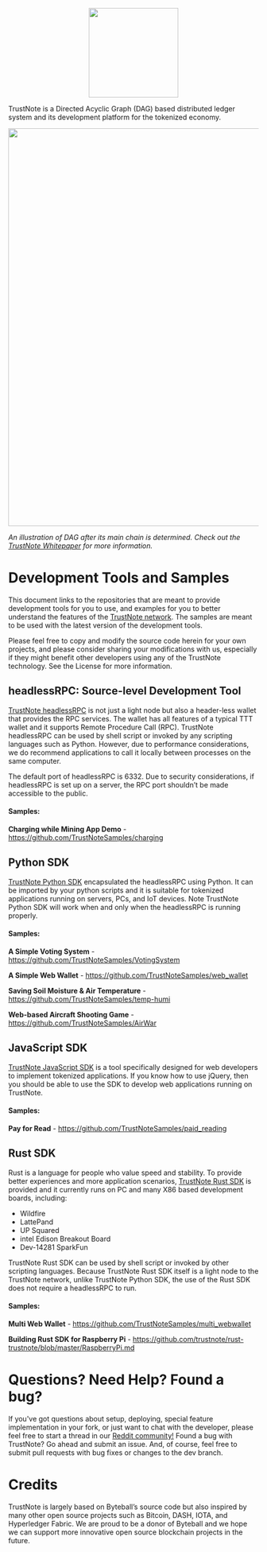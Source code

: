 <p align="center">
  <img src="../../../images/blob/master/TrustNote-Logo-Blue.png" width ="180">
</p>

TrustNote is a Directed Acyclic Graph (DAG) based distributed ledger system and its development platform for the tokenized economy.

<p align="center">
  <img src="../../../images/blob/master/DAG.PNG" width = "800">
</p>

*An illustration of DAG after its main chain is determined. Check out the [TrustNote Whitepaper](https://github.com/trustnote/document) for more information.*

# Development Tools and Samples

This document links to the repositories that are meant to provide development tools for you to use, and examples for you to better understand the features of the [TrustNote network](https://trustnote.org/). The samples are meant to be used with the latest version of the development tools. 

Please feel free to copy and modify the source code herein for your own projects, and please consider sharing your modifications with us, especially if they might benefit other developers using any of the TrustNote technology. See the License for more information.

## headlessRPC: Source-level Development Tool

[TrustNote headlessRPC](https://github.com/trustnotedevelopers/rpc) is not just a light node but also a header-less wallet that provides the RPC services. The wallet has all features of a typical TTT wallet and it supports Remote Procedure Call (RPC). TrustNote headlessRPC can be used by shell script or invoked by any scripting languages such as Python. However, due to performance considerations, we do recommend applications to call it locally between processes on the same computer. 

The default port of headlessRPC is 6332. Due to security considerations, if headlessRPC is set up on a server, the RPC port shouldn’t be made accessible to the public.

#### Samples:

**Charging while Mining App Demo** - https://github.com/TrustNoteSamples/charging

## Python SDK

[TrustNote Python SDK](https://github.com/TrustNoteDevelopers/sdk_python) encapsulated the headlessRPC using Python. It can be imported by your python scripts and it is suitable for tokenized applications running on servers, PCs, and IoT devices. Note TrustNote Python SDK will work when and only when the headlessRPC is running properly.

#### Samples:

**A Simple Voting System** - https://github.com/TrustNoteSamples/VotingSystem

**A Simple Web Wallet** - https://github.com/TrustNoteSamples/web_wallet

**Saving Soil Moisture & Air Temperature** - https://github.com/TrustNoteSamples/temp-humi

**Web-based Aircraft Shooting Game** - https://github.com/TrustNoteSamples/AirWar
  
## JavaScript SDK

[TrustNote JavaScript SDK](https://github.com/TrustNoteDeveloper/jssdk) is a tool specifically designed for web developers to implement tokenized applications. If you know how to use jQuery, then you should be able to use the SDK to develop web applications running on TrustNote. 

#### Samples:

**Pay for Read** - https://github.com/TrustNoteSamples/paid_reading

## Rust SDK

Rust is a language for people who value speed and stability. To provide better experiences and more application scenarios, [TrustNote Rust SDK](https://github.com/trustnote/rust-trustnote) is provided and it currently runs on PC and many X86 based development boards, including:

- Wildfire
- LattePand
- UP Squared
- intel Edison Breakout Board
- Dev-14281 SparkFun

TrustNote Rust SDK can be used by shell script or invoked by other scripting languages. Because TrustNote Rust SDK itself is a light node to the TrustNote network, unlike TrustNote Python SDK, the use of the Rust SDK does not require a headlessRPC to run.

#### Samples:

**Multi Web Wallet** - https://github.com/TrustNoteSamples/multi_webwallet

**Building Rust SDK for Raspberry Pi** - https://github.com/trustnote/rust-trustnote/blob/master/RaspberryPi.md

# Questions? Need Help? Found a bug?

If you've got questions about setup, deploying, special feature implementation in your fork, or just want to chat with the developer, please feel free to start a thread in our [Reddit community!](https://www.reddit.com/r/trustnotedev/)
Found a bug with TrustNote? Go ahead and submit an issue. And, of course, feel free to submit pull requests with bug fixes or changes to the dev branch.

# Credits

TrustNote is largely based on Byteball’s source code but also inspired by many other open source projects such as Bitcoin, DASH, IOTA, and Hyperledger Fabric. We are proud to be a donor of Byteball and we hope we can support more innovative open source blockchain projects in the future.
